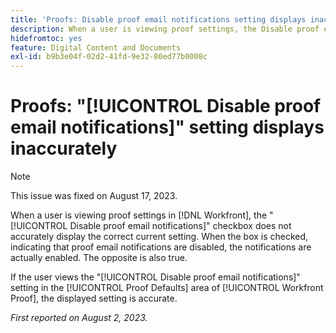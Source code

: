 ```yaml
---
title: 'Proofs: Disable proof email notifications setting displays inaccurately'
description: When a user is viewing proof settings, the Disable proof email notifications checkbox does not accurately display the correct current setting. When the box is checked, indicating that proof email notifications are disabled, the notifications are actually enabled. The opposite is also true.
hidefromtoc: yes
feature: Digital Content and Documents
exl-id: b9b3e04f-02d2-41fd-9e32-80ed77b0008c
---
```

# Proofs: "[!UICONTROL Disable proof email notifications]" setting displays inaccurately

>[!NOTE]
>
>This issue was fixed on August 17, 2023.

When a user is viewing proof settings in [!DNL Workfront], the "[!UICONTROL Disable proof email notifications]" checkbox does not accurately display the correct current setting. When the box is checked, indicating that proof email notifications are disabled, the notifications are actually enabled. The opposite is also true.

If the user views the "[!UICONTROL Disable proof email notifications]" setting in the [!UICONTROL Proof Defaults] area of [!UICONTROL Workfront Proof], the displayed setting is accurate.

_First reported on August 2, 2023._
